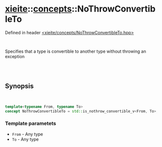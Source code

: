 # [xieite](../../README.md)::[concepts](../concepts.md)::NoThrowConvertibleTo
Defined in header [<xieite/concepts/NoThrowConvertibleTo.hpp>](../../include/xieite/concepts/NoThrowConvertibleTo.hpp)

<br/>

Specifies that a type is convertible to another type without throwing an exception

<br/><br/>

## Synopsis

<br/>

```cpp
template<typename From, typename To>
concept NoThrowConvertibleTo = std::is_nothrow_convertible_v<From, To>;
```
### Template parametets
- `From` - Any type
- `To` - Any type
